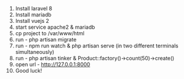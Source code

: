 1. Install laravel 8
2. Install mariadb 
3. Install vuejs 2
4. start service apache2 & mariadb
5. cp project to /var/www/html
6. run - php artisan migrate
7. run - npm run watch & php artisan serve (in two different terminals simultaneously)
8. run - php artisan tinker & Product::factory()->count(50)->create()
9. open url -  http://127.0.0.1:8000
10. Good luck!
